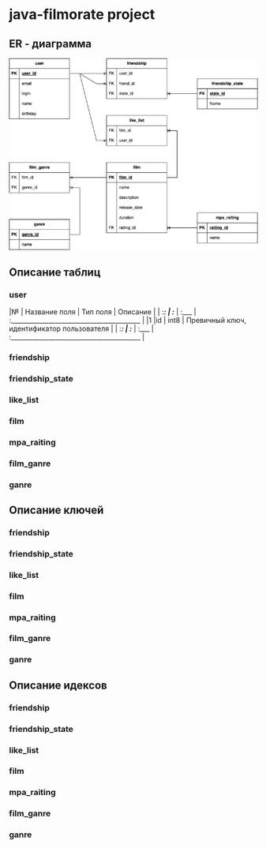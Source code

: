 # java-filmorate project

## ER - диаграмма
![ER-диаграмма](https://github.com/dsergeyg/java-filmorate/blob/6a489fdca055ac0252ffc5f38908e729fb2bfa71/ER%20-%20%D0%B4%D0%B8%D0%B0%D0%B3%D1%80%D0%B0%D0%BC%D0%BC%D0%B0.png)

## Описание таблиц
### user
|№      | Название поля | Тип поля | Описание |
| :___: | :___ | :___ | :_________________________________________ |
|1      |id    | int8 | Превичный ключ, идентификатор пользователя |
| :___: | :___ | :___ | :_________________________________________ |
### friendship

### friendship_state

### like_list

### film

### mpa_raiting

### film_ganre

### ganre

## Описание ключей

### friendship

### friendship_state

### like_list

### film

### mpa_raiting

### film_ganre

### ganre

## Описание идексов

### friendship

### friendship_state

### like_list

### film

### mpa_raiting

### film_ganre

### ganre
